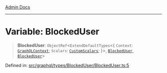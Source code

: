 [Admin Docs](/)

***

# Variable: BlockedUser

> **BlockedUser**: `ObjectRef`\<`ExtendDefaultTypes`\<\{ `Context`: [`GraphQLContext`](../../../../context/type-aliases/GraphQLContext.md); `Scalars`: [`CustomScalars`](../../../../scalars/type-aliases/CustomScalars.md); \}\>, [`BlockedUser`](../type-aliases/BlockedUser.md), [`BlockedUser`](../type-aliases/BlockedUser.md)\>

Defined in: [src/graphql/types/BlockedUser/BlockedUser.ts:5](https://github.com/Sourya07/talawa-api/blob/aac5f782223414da32542752c1be099f0b872196/src/graphql/types/BlockedUser/BlockedUser.ts#L5)
